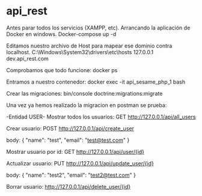 # api_rest
Antes parar todos los servicios (XAMPP, etc).
Arrancando la aplicación de Docker en windows.
Docker-compose up -d

Editamos nuestro archivo de Host para mapear ese dominio contra localhost.
C:\Windows\System32\drivers\etc\hosts
127.0.0.1	   dev.api_rest.com

Comprobamos que todo funcione:
docker ps

Entramos a nuestro contenedor:
docker exec -it api_sesame_php_1 bash

Crear las migraciones:
bin/console doctrine:migrations:migrate

Una vez ya hemos realizado la migracion en postman se prueba:

-Entidad USER-
Mostrar todos los usuarios:
GET http://127.0.0.1/api/all_users

Crear usuario:
POST http://127.0.0.1/api/create_user

body:
{
  "name": "test",
  "email": "test@test.com"
}
  
Mostrar usuario por id:
GET http://127.0.0.1/api/user/{id}

Actualizar usuario:
PUT http://127.0.0.1/api/update_user/{id}

body:
{
	"name": "test2",
	"email": "test2@test.com"
}

Borrar usuario:
http://127.0.0.1/api/delete_user/{id}


  
 
